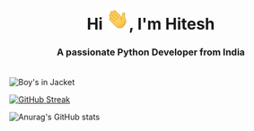 <h1 align="center">Hi <img src="https://raw.githubusercontent.com/benbahrenburg/benbahrenburg/main/assets/wave.gif" width="40" alt="Boy's in Jacket">, I'm Hitesh</h1>
<h3 align="center">A passionate Python Developer from India</h3><br>
<img align="center" src="https://devtechnosys.com/insights/wp-content/uploads/2022/02/MEAN-Stack-Work.gif" alt="Boy's in Jacket"><br>

[![GitHub Streak](https://streak-stats.demolab.com/?user=Hvshitesh&theme=tokyonight-duo)](https://git.io/streak-stats)


![Anurag's GitHub stats](https://github-readme-stats.vercel.app/api?username=Hvshitesh&show_icons=true&theme=radical)

